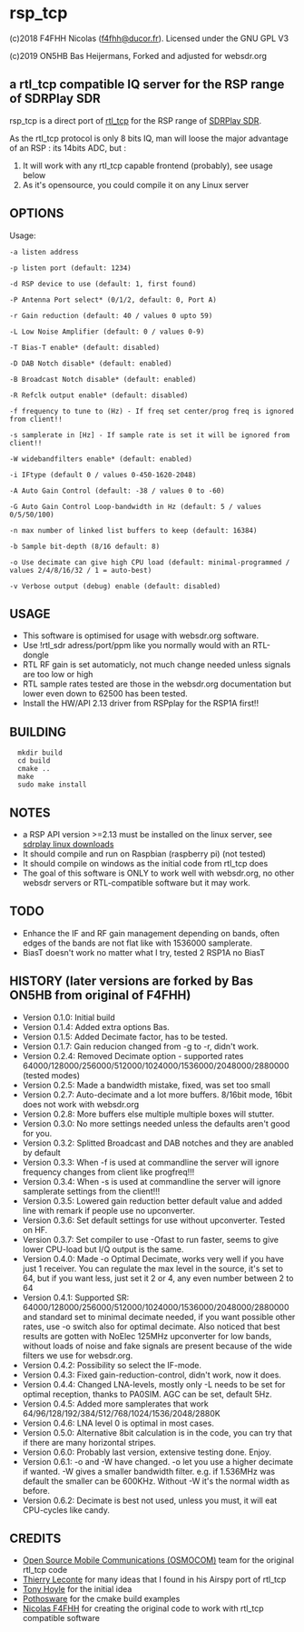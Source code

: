 # rsp_tcp

(c)2018 F4FHH Nicolas (f4fhh@ducor.fr). Licensed under the GNU GPL V3

(c)2019 ON5HB Bas Heijermans, Forked and adjusted for websdr.org

## a rtl_tcp compatible IQ server for the RSP range of SDRPlay SDR

rsp_tcp is a direct port of [rtl_tcp](https://github.com/osmocom/rtl-sdr) for the RSP range of [SDRPlay SDR](https://www.sdrplay.com/).

As the rtl_tcp protocol is only 8 bits IQ, man will loose the major advantage of an RSP : its 14bits ADC, but :

1. It will work with any rtl_tcp capable frontend (probably), see usage below
2. As it's opensource, you could compile it on any Linux server

## OPTIONS
Usage:

	-a listen address
	
	-p listen port (default: 1234)
	
	-d RSP device to use (default: 1, first found)
	
	-P Antenna Port select* (0/1/2, default: 0, Port A)
	
	-r Gain reduction (default: 40 / values 0 upto 59)
	
	-L Low Noise Amplifier (default: 0 / values 0-9)
	
	-T Bias-T enable* (default: disabled)
	
	-D DAB Notch disable* (default: enabled)
	
	-B Broadcast Notch disable* (default: enabled)
	
	-R Refclk output enable* (default: disabled)
	
	-f frequency to tune to (Hz) - If freq set center/prog freq is ignored from client!!
	
	-s samplerate in [Hz] - If sample rate is set it will be ignored from client!!
	
	-W widebandfilters enable* (default: enabled)
	
	-i IFtype (default 0 / values 0-450-1620-2048)
	
	-A Auto Gain Control (default: -38 / values 0 to -60)
	
	-G Auto Gain Control Loop-bandwidth in Hz (default: 5 / values 0/5/50/100)
	
	-n max number of linked list buffers to keep (default: 16384)
	
	-b Sample bit-depth (8/16 default: 8)
	
	-o Use decimate can give high CPU load (default: minimal-programmed / values 2/4/8/16/32 / 1 = auto-best)
	
	-v Verbose output (debug) enable (default: disabled)

## USAGE
 - This software is optimised for usage with websdr.org software. 
 - Use !rtl_sdr adress/port/ppm like you normally would with an RTL-dongle
 - RTL RF gain is set automaticly, not much change needed unless signals are too low or high
 - RTL sample rates tested are those in the websdr.org documentation but lower even down to 62500 has been tested.
 - Install the HW/API 2.13 driver from RSPplay for the RSP1A first!!

## BUILDING
```
  mkdir build
  cd build
  cmake ..
  make
  sudo make install
```
## NOTES
 - a RSP API version >=2.13 must be installed on the linux server, see [sdrplay linux downloads](https://www.sdrplay.com/downloads/)
 - It should compile and run on Raspbian (raspberry pi) (not tested)
 - It should compile on windows as the initial code from rtl_tcp does
 - The goal of this software is ONLY to work well with websdr.org, no other websdr servers or RTL-compatible software but it may work.

## TODO
 - Enhance the IF and RF gain management depending on bands, often edges of the bands are not flat like with 1536000 samplerate.
 - BiasT doesn't work no matter what I try, tested 2 RSP1A no BiasT
 
## HISTORY (later versions are forked by Bas ON5HB from original of F4FHH)
 - Version 0.1.0: Initial build
 - Version 0.1.4: Added extra options Bas.
 - Version 0.1.5: Added Decimate factor, has to be tested.
 - Version 0.1.7: Gain reducion changed from -g to -r, didn't work.
 - Version 0.2.4: Removed Decimate option - supported rates 64000/128000/256000/512000/1024000/1536000/2048000/2880000 (tested modes)
 - Version 0.2.5: Made a bandwidth mistake, fixed, was set too small
 - Version 0.2.7: Auto-decimate and a lot more buffers. 8/16bit mode, 16bit does not work with websdr.org
 - Version 0.2.8: More buffers else multiple multiple boxes will stutter.
 - Version 0.3.0: No more settings needed unless the defaults aren't good for you.
 - Version 0.3.2: Splitted Broadcast and DAB notches and they are anabled by default
 - Version 0.3.3: When -f is used at commandline the server will ignore frequency changes from client like progfreq!!!
 - Version 0.3.4: When -s is used at commandline the server will ignore samplerate settings from the client!!!
 - Version 0.3.5: Lowered gain reduction better default value and added line with remark if people use no upconverter.
 - Version 0.3.6: Set default settings for use without upconverter. Tested on HF.
 - Version 0.3.7: Set compiler to use -Ofast to run faster, seems to give lower CPU-load but I/Q output is the same.
 - Version 0.4.0: Made -o Optimal Decimate, works very well if you have just 1 receiver. You can regulate the max level in the source, it's set to 64, but if you want less, just set it 2 or 4, any even number between 2 to 64
 - Version 0.4.1: Supported SR: 64000/128000/256000/512000/1024000/1536000/2048000/2880000 and standard set to minimal decimate needed, if you want possible other rates, use -o switch also for optimal decimate. Also noticed that best results are gotten with NoElec 125MHz upconverter for low bands, without loads of noise and fake signals are present because of the wide filters we use for websdr.org.
 - Version 0.4.2: Possibility so select the IF-mode.
 - Version 0.4.3: Fixed gain-reduction-control, didn't work, now it does.
 - Version 0.4.4: Changed LNA-levels, mostly only -L needs to be set for optimal reception, thanks to PA0SIM. 
 AGC can be set, default 5Hz.
 - Version 0.4.5: Added more samplerates that work 64/96/128/192/384/512/768/1024/1536/2048/2880K
 - Version 0.4.6: LNA level 0 is optimal in most cases.
 - Version 0.5.0: Alternative 8bit calculation is in the code, you can try that if there are many horizontal stripes.
 - Version 0.6.0: Probably last version, extensive testing done. Enjoy.
 - Version 0.6.1: -o and -W have changed. -o let you use a higher decimate if wanted. -W gives a smaller bandwidth filter.
 e.g. if 1.536MHz was default the smaller can be 600KHz. Without -W it's the normal width as before.
 - Version 0.6.2: Decimate is best not used, unless you must, it will eat CPU-cycles like candy.
 
 
## CREDITS
 - [Open Source Mobile Communications (OSMOCOM)](https://github.com/osmocom/rtl-sdr.git) team for the original rtl_tcp code
 - [Thierry Leconte](https://github.com/TLeconte/airspy_tcp.git) for many ideas that I found in his Airspy port of rtl_tcp
 - [Tony Hoyle](https://github.com/TonyHoyle/sdrplay.git) for the initial idea
 - [Pothosware](https://github.com/pothosware) for the cmake build examples
 - [Nicolas F4FHH](https://github.com/f4hh) for creating the original code to work with rtl_tcp compatible software
